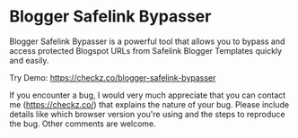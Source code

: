 # Blogger Safelink Bypasser
Blogger Safelink Bypasser is a powerful tool that allows you to bypass and access protected Blogspot URLs from Safelink Blogger Templates quickly and easily.

Try Demo: https://checkz.co/blogger-safelink-bypasser

If you encounter a bug, I would very much appreciate that you can contact me (https://checkz.co/) that explains the nature of your bug. Please include details like which browser version you're using and the steps to reproduce the bug. Other comments are welcome.
